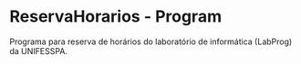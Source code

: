 # ReservaHorarios - Program
Programa para reserva de horários do laboratório de informática (LabProg) da UNIFESSPA.

